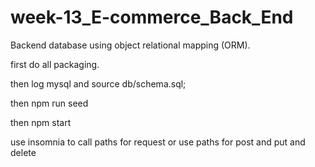 # week-13_E-commerce_Back_End
Backend database using object relational mapping (ORM).


first do all packaging.

then log mysql and source db/schema.sql;

then npm run seed

then npm start

use insomnia to call paths for request or use paths for post and put and delete


